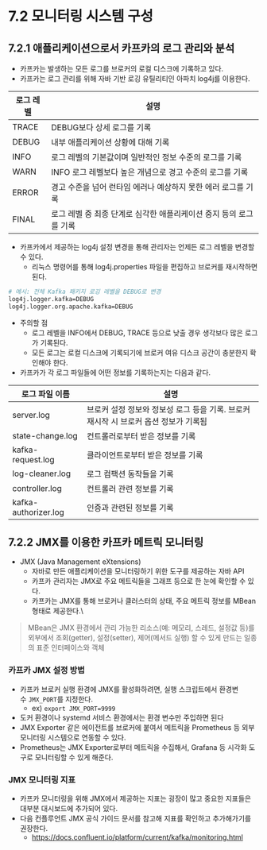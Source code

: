 # 7.2 모니터링 시스템 구성

## 7.2.1 애플리케이션으로서 카프카의 로그 관리와 분석

- 카프카는 발생하는 모든 로그를 브로커의 로컬 디스크에 기록하고 있다.
- 카프카는 로그 관리를 위해 자바 기반 로깅 유틸리티인 아파치 log4j를 이용한다.

| 로그 레벨 | 설명 |
| --- | --- |
| TRACE | DEBUG보다 상세 로그를 기록 |
| DEBUG | 내부 애플리케이션 상황에 대해 기록 |
| INFO | 로그 레벨의 기본값이며 일반적인 정보 수준의 로그를 기록 |
| WARN | INFO 로그 레벨보다 높은 개념으로 경고 수준의 로그를 기록 |
| ERROR | 경고 수준을 넘어 런타임 에러나 예상하지 못한 에러 로그를 기록 |
| FINAL | 로그 레벨 중 최종 단계로 심각한 애플리케이션 중지 등의 로그를 기록 |

- 카프카에서 제공하는 log4j 설정 변경을 통해 관리자는 언제든 로그 레벨을 변경할 수 있다.
    - 리눅스 명령어를 통해 log4j.properties 파일을 편집하고 브로커를 재시작하면 된다.

```bash
# 예시: 전체 Kafka 패키지 로깅 레벨을 DEBUG로 변경
log4j.logger.kafka=DEBUG
log4j.logger.org.apache.kafka=DEBUG
```

- 주의할 점
    - 로그 레벨을 INFO에서 DEBUG, TRACE 등으로 낮출 경우 생각보다 많은 로그가 기록된다.
    - 모든 로그는 로컬 디스크에 기록되기에 브로커 여유 디스크 공간이 충분한지 확인해야 한다.
- 카프카가 각 로그 파일들에 어떤 정보를 기록하는지는 다음과 같다.

| 로그 파일 이름 | 설명 |
| --- | --- |
| server.log | 브로커 설정 정보와 정보성 로그 등을 기록. 브로커 재시작 시 브로커 옵션 정보가 기록됨 |
| state-change.log | 컨트롤러로부터 받은 정보를 기록 |
| kafka-request.log | 클라이언트로부터 받은 정보를 기록 |
| log-cleaner.log | 로그 컴팩션 동작들을 기록 |
| controller.log | 컨트롤러 관련 정보를 기록 |
| kafka-authorizer.log | 인증과 관련된 정보를 기록 |

## 7.2.2 JMX를 이용한 카프카 메트릭 모니터링

- JMX (Java Management eXtensions)
  - 자바로 만든 애플리케이션을 모니터링하기 위한 도구를 제공하는 자바 API
  - 카프카 관리자는 JMX로 주요 메트릭들을 그래프 등으로 한 눈에 확인할 수 있다.
  - 카프카는 JMX를 통해 브로커나 클러스터의 상태, 주요 메트릭 정보를 MBean 형태로 제공한다.\

> MBean은 JMX 환경에서 관리 가능한 리소스(예: 메모리, 스레드, 설정값 등)를 외부에서 조회(getter), 설정(setter), 제어(메서드 실행) 할 수 있게 만드는 일종의 표준 인터페이스와 객체
>

### 카프카 JMX 설정 방법

- 카프카 브로커 실행 환경에 JMX를 활성화하려면, 실행 스크립트에서 환경변수 `JMX_PORT`를 지정한다.
  - ex) `export JMX_PORT=9999`
- 도커 환경이나 systemd 서비스 환경에서는 환경 변수만 주입하면 된다
- JMX Exporter 같은 에이전트를 브로커에 붙여서 메트릭을 Prometheus 등 외부 모니터링 시스템으로 연동할 수 있다.
- Prometheus는 JMX Exporter로부터 메트릭을 수집해서, Grafana 등 시각화 도구로 모니터링할 수 있게 해준다.

### JMX 모니터링 지표

- 카프카 모니터링을 위해 JMX에서 제공하는 지표는 굉장이 많고 중요한 지표들은 대부분 대시보드에 추가되어 있다.
- 다음 컨플루언트 JMX 공식 가이드 문서를 참고해 지표를 확인하고 추가해가기를 권장한다.
  - https://docs.confluent.io/platform/current/kafka/monitoring.html
